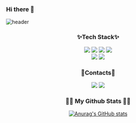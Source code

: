 ### Hi there 👋

<!--
**kimgeonsu/kimgeonsu** is a ✨ _special_ ✨ repository because its `README.md` (this file) appears on your GitHub profile.

Here are some ideas to get you started:

- 🔭 I’m currently working on ...
- 🌱 I’m currently learning ...
- 👯 I’m looking to collaborate on ...
- 🤔 I’m looking for help with ...
- 💬 Ask me about ...
- 📫 How to reach me: ...
- 😄 Pronouns: ...
- ⚡ Fun fact: ...
-->
![header](https://capsule-render.vercel.app/api?type=waving&color=00aaff&height=200&section=header&text=Hi🤗%20I'm%20Geonsu!&fontSize=60&fontColor=fff)

<h3 align="center"> ✨Tech Stack✨ </h3>

<div align="center">
<img src="https://img.shields.io/badge/Python-3776AB?style=flat-square&logo=Python&logoColor=FFF"/> <img src="https://img.shields.io/badge/JavaScript-F7DF1E?style=flat-square&logo=JavaScript&logoColor=FFF"/> <img src="https://img.shields.io/badge/TypeScript-3178C6?style=flat-square&logo=TypeScript&logoColor=FFF"/> <img src="https://img.shields.io/badge/C++-00599C?style=flat-square&logo=cplusplus&logoColor=FFF"/> 
</div>

<div align="center">
<img src="https://img.shields.io/badge/React-61DAFB?style=flat-square&logo=React&logoColor=FFF"/> <img src="https://img.shields.io/badge/Angular-DD0031?style=flat-square&logo=Angular&logoColor=FFF"/> 
</div>

<h3 align="center">🧸Contacts🧸</h3>
<p align="center">
 <a href="https://www.instagram.com/hye_inisfree/"><img src="https://img.shields.io/badge/Instagram-E4405F?style=flat-square&logo=Instagram&logoColor=white&link=https://www.instagram.com/kun5o0/"/></a>
  <a href="mailto:kimhyein7110@gmail.com"><img src="https://img.shields.io/badge/Gmail-d14836?style=flat-square&logo=Gmail&logoColor=white&link=kundoo0412@gmail.com"/></a>
</p>

<h3 align="center">👩‍💻 My Github Stats 👩‍💻</h3>
<div align="center">

[![Anurag's GitHub stats](https://github-readme-stats.vercel.app/api?username=kimgeonsu&hide_title=true&show_icons=true&include_all_commits=true&disable_animations=false&theme=cobalt2)](https://github.com/anuraghazra/github-readme-stats)
</div>
